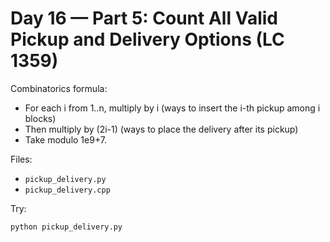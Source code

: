 # Day 16 — Part 5: Count All Valid Pickup and Delivery Options (LC 1359)

Combinatorics formula:
- For each i from 1..n, multiply by i (ways to insert the i-th pickup among i blocks)
- Then multiply by (2i-1) (ways to place the delivery after its pickup)
- Take modulo 1e9+7.

Files:
- `pickup_delivery.py`
- `pickup_delivery.cpp`

Try:
```
python pickup_delivery.py
```
